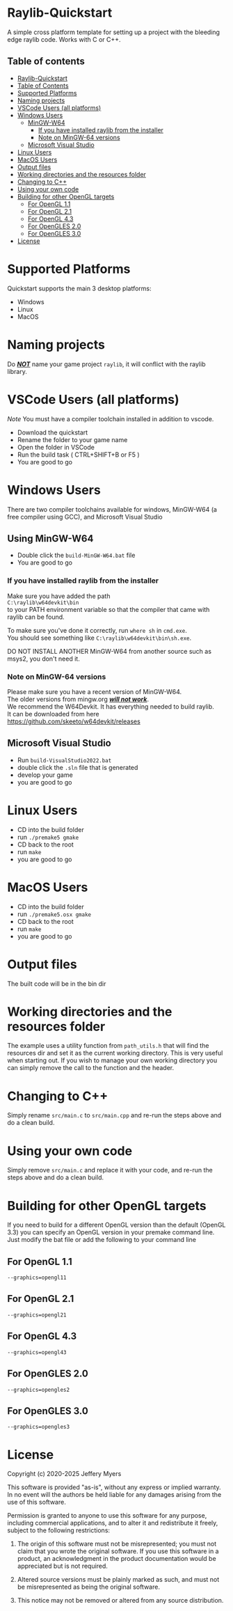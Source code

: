 # Raylib-Quickstart
A simple cross platform template for setting up a project with the bleeding edge raylib code.
Works with C or C++.

## Table of contents

- [Raylib-Quickstart](#raylib-quickstart)
- [Table of Contents](#table-of-contents)
- [Supported Platforms](#supported-platforms)
- [Naming projects](#naming-projects)
- [VSCode Users (all platforms)](#vscode-users-all-platforms)
- [Windows Users](#windows-users)
	- [MinGW-W64](#using-mingw-w64)
		- [If you have installed raylib from the installer](#if-you-have-installed-raylib-from-the-installer)
		- [Note on MinGW-64 versions](#note-on-migw-64-versions)
	- [Microsoft Visual Studio](#microsoft-visual-studio)
- [Linux Users](#linux-users)
- [MacOS Users](#macos-users)
- [Output files](#output-files)
- [Working directories and the resources folder](#working-directories-and-the-resources-folder)
- [Changing to C++](#changing-to-c)
- [Using your own code](#using-your-own-code)
- [Building for other OpenGL targets](#building-for-other-opengl-targets)
	- [For OpenGL 1.1](#for-opengl-11)
	- [For OpenGL 2.1](#for-opengl-21)
	- [For OpenGL 4.3](#for-opengl-43)
	- [For OpenGLES 2.0](#for-opengles-20)
	- [For OpenGLES 3.0](#for-opengles-30)
- [License](#license)


# Supported Platforms
Quickstart supports the main 3 desktop platforms:
* Windows
* Linux
* MacOS

# Naming projects
Do <ins>***NOT***</ins> name your game project `raylib`, it will conflict with the raylib library.

# VSCode Users (all platforms)
*Note* You must have a compiler toolchain installed in addition to vscode.

* Download the quickstart
* Rename the folder to your game name
* Open the folder in VSCode
* Run the build task ( CTRL+SHIFT+B or F5 )
* You are good to go

# Windows Users
There are two compiler toolchains available for windows, MinGW-W64 (a free compiler using GCC), and Microsoft Visual Studio
## Using MinGW-W64

* Double click the `build-MinGW-W64.bat` file
* You are good to go

### If you have installed raylib from the installer
Make sure you have added the path  
`C:\raylib\w64devkit\bin`  
to your PATH environment variable so that the compiler that came with raylib can be found.  

To make sure you've done it correctly, run `where sh` in `cmd.exe`.  
You should see something like `C:\raylib\w64devkit\bin\sh.exe`.  

DO NOT INSTALL ANOTHER MinGW-W64 from another source such as msys2, you don't need it.

### Note on MinGW-64 versions
Please make sure you have a recent version of MinGW-W64.  
The older versions from mingw.org <ins>***will not work***</ins>.  
We recommend the W64Devkit. It has everything needed to build raylib.  
It can be downloaded from here https://github.com/skeeto/w64devkit/releases


## Microsoft Visual Studio
* Run `build-VisualStudio2022.bat`
* double click the `.sln` file that is generated
* develop your game
* you are good to go

# Linux Users
* CD into the build folder
* run `./premake5 gmake`
* CD back to the root
* run `make`
* you are good to go

# MacOS Users
* CD into the build folder
* run `./premake5.osx gmake`
* CD back to the root
* run `make`
* you are good to go

# Output files
The built code will be in the bin dir

# Working directories and the resources folder
The example uses a utility function from `path_utils.h` that will find the resources dir and set it as the current working directory. This is very useful when starting out. If you wish to manage your own working directory you can simply remove the call to the function and the header.

# Changing to C++
Simply rename `src/main.c` to `src/main.cpp` and re-run the steps above and do a clean build.

# Using your own code
Simply remove `src/main.c` and replace it with your code, and re-run the steps above and do a clean build.

# Building for other OpenGL targets
If you need to build for a different OpenGL version than the default (OpenGL 3.3) you can specify an OpenGL version in your premake command line. Just modify the bat file or add the following to your command line

## For OpenGL 1.1
`--graphics=opengl11`

## For OpenGL 2.1
`--graphics=opengl21`

## For OpenGL 4.3
`--graphics=opengl43`

## For OpenGLES 2.0
`--graphics=opengles2`

## For OpenGLES 3.0
`--graphics=opengles3`

# License
Copyright (c) 2020-2025 Jeffery Myers

This software is provided "as-is", without any express or implied warranty. In no event 
will the authors be held liable for any damages arising from the use of this software.

Permission is granted to anyone to use this software for any purpose, including commercial 
applications, and to alter it and redistribute it freely, subject to the following restrictions:

  1. The origin of this software must not be misrepresented; you must not claim that you 
  wrote the original software. If you use this software in a product, an acknowledgment 
  in the product documentation would be appreciated but is not required.

  2. Altered source versions must be plainly marked as such, and must not be misrepresented
  as being the original software.

  3. This notice may not be removed or altered from any source distribution.
